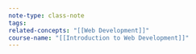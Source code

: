 ```yaml
---
note-type: class-note
tags:
related-concepts: "[[Web Development]]"
course-name: "[[Introduction to Web Development]]"
---
```

